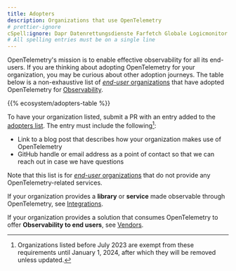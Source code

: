 ```yaml
---
title: Adopters
description: Organizations that use OpenTelemetry
# prettier-ignore
cSpell:ignore: Dapr Datenrettungsdienste Farfetch Globale Logicmonitor Logz Uplight Wandera Zocdoc
# All spelling entries must be on a single line
---
```


OpenTelemetry's mission is to enable effective observability for all its
end-users. If you are thinking about adopting OpenTelemetry for your
organization, you may be curious about other adoption journeys. The table below
is a non-exhaustive list of
[_end-user_ organizations](https://community.cncf.io/end-user-community/) that
have adopted OpenTelemetry for
[Observability](/docs/concepts/observability-primer/).

{{% ecosystem/adopters-table %}}

To have your organization listed, submit a PR with an entry added to the
[adopters list](https://github.com/open-telemetry/opentelemetry.io/tree/main/data/ecosystem/adopters.yaml).
The entry must include the following[^grace-period-2024-01-01]:

- Link to a blog post that describes how your organization makes use of
  OpenTelemetry
- GitHub handle or email address as a point of contact so that we can reach out
  in case we have questions

Note that this list is for
[_end-user_ organizations](https://community.cncf.io/end-user-community/) that
do not provide any OpenTelemetry-related services.

If your organization provides a **library** or **service** made observable
through OpenTelemetry, see [Integrations](/ecosystem/integrations/).

If your organization provides a solution that consumes OpenTelemetry to offer
**Observability to end users**, see [Vendors](/ecosystem/vendors).

[^grace-period-2024-01-01]:
    Organizations listed before July 2023 are exempt from these requirements
    until January 1, 2024, after which they will be removed unless updated.
